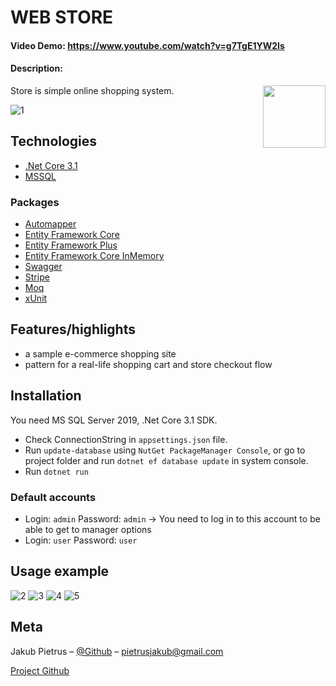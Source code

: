 # WEB STORE
#### Video Demo:  https://www.youtube.com/watch?v=g7TgE1YW2Is
#### Description:


<img align="right" width="100" height="auto" src="https://github.com/pieetrus/.Net-i-Java/blob/master/Sklep-Projekt/Store/wwwroot/images/shoelogo-sm.png">
Store is simple online shopping system.

![1](https://github.com/pieetrus/.Net-i-Java/blob/master/Sklep-Projekt/screenshots/main.png)


## Technologies
- [.Net Core 3.1](https://dotnet.microsoft.com/download/dotnet-core/3.1)
- [MSSQL](https://www.microsoft.com/pl-pl/sql-server/sql-server-downloads)
### Packages
- [Automapper](https://automapper.org/)
- [Entity Framework Core](https://www.nuget.org/packages/Microsoft.EntityFrameworkCore)
- [Entity Framework Plus](https://entityframework-plus.net/)
- [Entity Framework Core InMemory](https://www.nuget.org/packages/Microsoft.EntityFrameworkCore.InMemory)
- [Swagger](https://swagger.io/tools/swagger-ui/download/)
- [Stripe](https://www.nuget.org/packages/Stripe.net/)
- [Moq](https://www.nuget.org/packages/moq/)
- [xUnit](https://xunit.net/)

## Features/highlights

- a sample e-commerce shopping site
- pattern for a real-life shopping cart and store checkout flow <br>


## Installation
You need MS SQL Server 2019, .Net Core 3.1 SDK.

-  Check ConnectionString in  `appsettings.json`  file.
- Run `update-database`  using  `NutGet PackageManager Console`, or go to project folder and run `dotnet ef database update` in system console.
- Run `dotnet run`

### Default accounts
- Login: `admin` Password: `admin` -> You need to log in to this account to be able to get to manager options
- Login: `user`  Password: `user`

## Usage example
![2](https://github.com/pieetrus/.Net-i-Java/blob/master/Sklep-Projekt/screenshots/1.png)
![3](https://github.com/pieetrus/.Net-i-Java/blob/master/Sklep-Projekt/screenshots/2.png)
![4](https://github.com/pieetrus/.Net-i-Java/blob/master/Sklep-Projekt/screenshots/3.png)
![5](https://github.com/pieetrus/.Net-i-Java/blob/master/Sklep-Projekt/screenshots/4.png)

## Meta

Jakub Pietrus – [@Github](https://github.com/pieetrus) – pietrusjakub@gmail.com  <br>

[Project Github](https://github.com/pieetrus/.Net-i-Java/tree/master/Sklep-Projekt)
